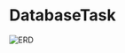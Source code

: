 # DatabaseTask

![ERD](https://github.com/user-attachments/assets/4c230558-c155-4fd0-8936-48d53dc384fd)
